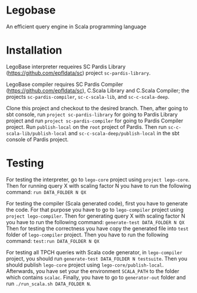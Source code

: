 Legobase
======

An efficient query engine in Scala programming language

Installation
============

LegoBase interpreter requeires SC Pardis Library (https://github.com/epfldata/sc) project `sc-pardis-library`.

LegoBase compiler requires SC Pardis Compiler (https://github.com/epfldata/sc), C.Scala Library and C.Scala Compiler; 
the projects `sc-pardis-compiler`, `sc-c-scala-lib`, and `sc-c-scala-deep`.

Clone this project and checkout to the desired branch. Then, after going to sbt console, 
run `project sc-pardis-library` for going to Pardis Library project and run `project sc-pardis-compiler` for 
going to Pardis Compiler project.
Run `publish-local` on the `root` project of Pardis.
Then run `sc-c-scala-lib/publish-local` and `sc-c-scala-deep/publish-local` in the sbt console
of Pardis project.


Testing
=======
For testing the interpreter, go to `lego-core` project using `project lego-core`.
Then for running query X with scaling factor N you have to run the following command:
`run DATA_FOLDER N QX`

For testing the compiler (Scala generated code), first you have to generate the code. 
For that purpose you have to go to `lego-compiler` project using `project lego-compiler`.
Then for generating query X with scaling factor N you have to run the following command:
`generate-test DATA_FOLDER N QX`
Then for testing the correctness you have copy the generated file into `test` folder of `lego-compiler` project.
Then you have to run the following command:
`test:run DATA_FOLDER N QX`

For testing all TPCH queries with Scala code generator, in `lego-compiler` project, 
you should run `generate-test DATA_FOLDER N testsuite`.
Then you should publish `lego-core` project using `lego-core/publish-local`.
Afterwards, you have set your the environment `SCALA_PATH` to the folder which contains `scalac`.
Finally, you have to go to `generator-out` folder and run `./run_scala.sh DATA_FOLDER N`.

